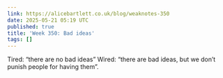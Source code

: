```yaml
---
link: https://alicebartlett.co.uk/blog/weaknotes-350
date: 2025-05-21 05:19 UTC
published: true
title: 'Week 350: Bad ideas'
tags: []
---
```


Tired: “there are no bad ideas”
Wired: “there are bad ideas, but we don’t punish people for having them”.
